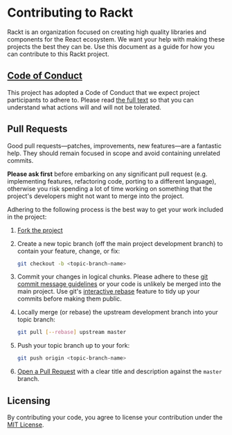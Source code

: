 # Contributing to Rackt

Rackt is an organization focused on creating high quality libraries and components for the React ecosystem. We want your help with making these projects the best they can be. Use this document as a guide for how you can contribute to this Rackt project.

## [Code of Conduct](CODE_OF_CONDUCT.md)
This project has adopted a Code of Conduct that we expect project participants to adhere to. Please read [the full text](CODE_OF_CONDUCT.md) so that you can understand what actions will and will not be tolerated.

## Pull Requests

Good pull requests—patches, improvements, new features—are a fantastic help. They should remain focused in scope and avoid containing unrelated commits.

**Please ask first** before embarking on any significant pull request (e.g. implementing features, refactoring code, porting to a different language), otherwise you risk spending a lot of time working on something that the project's developers might not want to merge into the project.

Adhering to the following process is the best way to get your work included in the project:

1. [Fork the project](https://help.github.com/articles/fork-a-repo/)

2. Create a new topic branch (off the main project development branch) to contain your feature, change, or fix:

   ```bash
   git checkout -b <topic-branch-name>
   ```

3. Commit your changes in logical chunks. Please adhere to these [git commit message guidelines](http://tbaggery.com/2008/04/19/a-note-about-git-commit-messages.html) or your code is unlikely be merged into the main project. Use git's [interactive rebase](https://help.github.com/articles/interactive-rebase) feature to tidy up your commits before making them public.

4. Locally merge (or rebase) the upstream development branch into your topic branch:

   ```bash
   git pull [--rebase] upstream master
   ```

5. Push your topic branch up to your fork:

   ```bash
   git push origin <topic-branch-name>
   ```

6. [Open a Pull Request](https://help.github.com/articles/using-pull-requests/)
    with a clear title and description against the `master` branch.

## Licensing

By contributing your code, you agree to license your contribution under the [MIT License](LICENSE).
